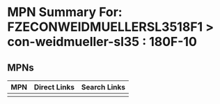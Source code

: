 



# MPN Summary For: FZECONWEIDMUELLERSL3518F1 > con-weidmueller-sl35 : 180F-10

## MPNs
  

|MPN|Direct Links|Search Links|
| :--- | :--- | :--- |
||||
